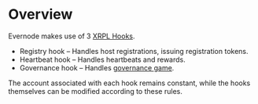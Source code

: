 # Overview

Evernode makes use of 3 [XRPL Hooks](https://hooks.xrpl.org/).

- Registry hook – Handles host registrations, issuing registration tokens.
- Heartbeat hook – Handles heartbeats and rewards.
- Governance hook – Handles [governance game](governance-game).

The account associated with each hook remains constant, while the hooks themselves can be modified according to these rules.